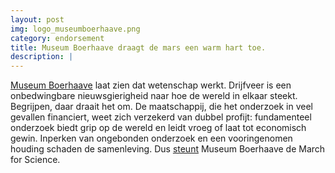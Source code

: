 ```yaml
---
layout: post
img: logo_museumboerhaave.png
category: endorsement
title: Museum Boerhaave draagt de mars een warm hart toe.
description: |
---
```

 [Museum Boerhaave](http://www.museumboerhaave.nl/) laat zien dat wetenschap werkt. Drijfveer is een onbedwingbare nieuwsgierigheid naar hoe de wereld in elkaar steekt. Begrijpen, daar draait het om. De maatschappij, die het onderzoek in veel gevallen financiert, weet zich verzekerd van dubbel profijt&#58; fundamenteel onderzoek biedt grip op de wereld en leidt vroeg of laat tot economisch gewin. Inperken van ongebonden onderzoek en een vooringenomen houding schaden de samenleving. Dus [steunt](/endorsements) Museum Boerhaave de March for Science.

